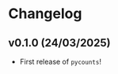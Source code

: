 # Changelog

<!--next-version-placeholder-->

## v0.1.0 (24/03/2025)

- First release of `pycounts`!